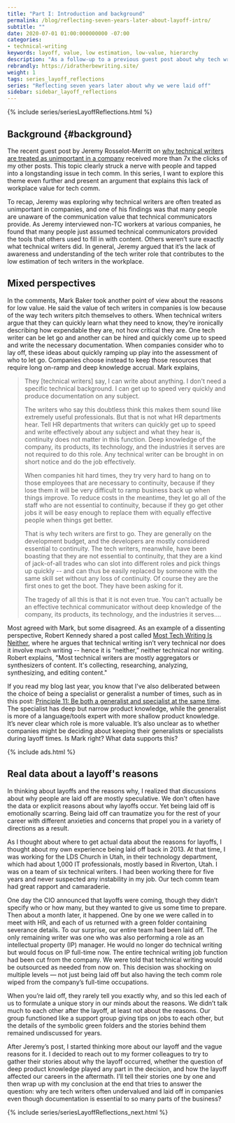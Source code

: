 ```yaml
---
title: "Part I: Introduction and background"
permalink: /blog/reflecting-seven-years-later-about-layoff-intro/
subtitle: ""
date: 2020-07-01 01:00:000000000 -07:00
categories:
- technical-writing
keywords: layoff, value, low estimation, low-value, hierarchy
description: "As a follow-up to a previous guest post about why tech writers are treated as unimportant in a company, I decided to interview former colleagues from a team I was on at a company in Utah seven years ago. Back in 2013, our whole team had been unexpectedly laid off from this company. Some of the reasons for the layoff include a misalignment with the department’s priorities and lack of a sponsor or documentation champion. After reviewing their stories, I think the core of the tech comm value problem is the way technical writers are diluted across many projects and departments, which limits their ability to engage deeply and provide greater, more visible value. <i>(Note: This post is divided up into six parts &mdash; see the navigation in the left sidebar or use the embedded menus.)</i>"
rebrandly: https://idratherbewriting.site/
weight: 1
tags: series_layoff_reflections
series: "Reflecting seven years later about why we were laid off"
sidebar: sidebar_layoff_reflections
---
```


{% include series/seriesLayoffReflections.html %}

## Background {#background}

The recent guest post by Jeremy Rosselot-Merritt on [why technical writers are treated as unimportant in a company](https://idratherbewriting.com/blog/why-technical-writers-treated-as-unimportant/) received more than 7x the clicks of my other posts. This topic clearly struck a nerve with people and tapped into a longstanding issue in tech comm. In this series, I want to explore this theme even further and present an argument that explains this lack of workplace value for tech comm.

To recap, Jeremy was exploring why technical writers are often treated as unimportant in companies, and one of his findings was that many people are unaware of the communication value that technical communicators provide. As Jeremy interviewed non-TC workers at various companies, he found that many people just assumed technical communicators provided the tools that others used to fill in with content. Others weren’t sure exactly what technical writers did. In general, Jeremy argued that it’s the lack of awareness and understanding of the tech writer role that contributes to the low estimation of tech writers in the workplace.

## Mixed perspectives

In the comments, Mark Baker took another point of view about the reasons for low value. He said the value of tech writers in companies is low because of the way tech writers pitch themselves to others. When technical writers argue that they can quickly learn what they need to know, they’re ironically describing how expendable they are, not how critical they are. One tech writer can be let go and another can be hired and quickly come up to speed and write the necessary documentation. When companies consider who to lay off, these ideas about quickly ramping up play into the assessment of who to let go. Companies choose instead to keep those resources that require long on-ramp and deep knowledge accrual. Mark explains,

> They [technical writers] say, I can write about anything. I don't need a specific technical background. I can get up to speed very quickly and produce documentation on any subject.
>
> The writers who say this doubtless think this makes them sound like extremely useful professionals. But that is not what HR departments hear. Tell HR departments that writers can quickly get up to speed and write effectively about any subject and what they hear is, continuity does not matter in this function. Deep knowledge of the company, its products, its technology, and the industries it serves are not required to do this role. Any technical writer can be brought in on short notice and do the job effectively.
>
>
> When companies hit hard times, they try very hard to hang on to those employees that are necessary to continuity, because if they lose them it will be very difficult to ramp business back up when things improve. To reduce costs in the meantime, they let go all of the staff who are not essential to continuity, because if they go get other jobs it will be easy enough to replace them with equally effective people when things get better.
>
> That is why tech writers are first to go. They are generally on the development budget, and the developers are mostly considered essential to continuity. The tech writers, meanwhile, have been boasting that they are not essential to continuity, that they are a kind of jack-of-all trades who can slot into different roles and pick things up quickly -- and can thus be easily replaced by someone with the same skill set without any loss of continuity. Of course they are the first ones to get the boot. They have been asking for it.
>
> The tragedy of all this is that it is not even true. You can't actually be an effective technical communicator without deep knowledge of the company, its products, its technology, and the industries it serves....

Most agreed with Mark, but some disagreed. As an example of a dissenting perspective, Robert Kennedy shared a post called [Most Tech Writing Is Neither](https://medium.com/@becometechnicalwriter/most-technical-writing-is-neither-e67e4d2bfda), where he argues that technical writing isn’t very technical nor does it involve much writing -- hence it is “neither,” neither technical nor writing. Robert explains, "Most technical writers are mostly aggregators or synthesizers of content. It's collecting, researching, analyzing, synthesizing, and editing content."

If you read my blog last year, you know that I've also deliberated between the choice of being a specialist or generalist a number of times, such as in this post: [Principle 11: Be both a generalist and specialist at the same time](/simplifying-complexity/both-a-generalist-and-specialist-at-same-time.html). The specialist has deep but narrow product knowledge, while the generalist is more of a language/tools expert with more shallow product knowledge. It’s never clear which role is more valuable. It’s also unclear as to whether companies might be deciding about keeping their generalists or specialists during layoff times. Is Mark right? What data supports this?

{% include ads.html %}

## Real data about a layoff's reasons

In thinking about layoffs and the reasons why, I realized that discussions about why people are laid off are mostly speculative. We don't often have the data or explicit reasons about why layoffs occur. Yet being laid off is emotionally scarring. Being laid off can traumatize you for the rest of your career with different anxieties and concerns that propel you in a variety of directions as a result.

As I thought about where to get actual data about the reasons for layoffs, I thought about my own experience being laid off back in 2013. At that time, I was working for the LDS Church in Utah, in their technology department, which had about 1,000 IT professionals, mostly based in Riverton, Utah. I was on a team of six technical writers. I had been working there for five years and never suspected any instability in my job. Our tech comm team had great rapport and camaraderie.

One day the CIO announced that layoffs were coming, though they didn’t specify who or how many, but they wanted to give us some time to prepare. Then about a month later, it happened.  One by one we were called in to meet with HR, and each of us returned with a green folder containing severance details. To our surprise, our entire team had been laid off. The only remaining writer was one who was also performing a role as an intellectual property (IP) manager. He would no longer do technical writing but would focus on IP full-time now. The entire technical writing job function had been cut from the company. We were told that technical writing would be outsourced as needed from now on. This decision was shocking on multiple levels &mdash; not just being laid off but also having the tech comm role wiped from the company’s full-time occupations.

When you’re laid off, they rarely tell you exactly why, and so this led each of us to formulate a unique story in our minds about the reasons. We didn’t talk much to each other after the layoff, at least not about the reasons. Our group functioned like a support group giving tips on jobs to each other, but the details of the symbolic green folders and the stories behind them remained undiscussed for years.

After Jeremy’s post, I started thinking more about our layoff and the vague reasons for it. I decided to reach out to my former colleagues to try to gather their stories about why the layoff occurred, whether the question of deep product knowledge played any part in the decision, and how the layoff affected our careers in the aftermath. I’ll tell their stories one by one and then wrap up with my conclusion at the end that tries to answer the question: why are tech writers often undervalued and laid off in companies even though documentation is essential to so many parts of the business?

{% include series/seriesLayoffReflections_next.html %}
